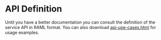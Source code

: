 # API Definition

Until you have a better documentation you can consult the definition of the service API in RAML format.
You can also download [api-use-cases.html](api-use-cases.html) for usage examples.

